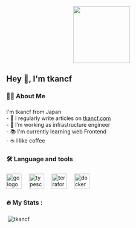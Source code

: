 <div align="center">
  <img height="150" src="https://avatars.githubusercontent.com/u/18424095?v=4"  />
</div>

###

<h2 align="left">Hey 👋, I'm tkancf</h1>

###

<h3 align="left">👩‍💻  About Me</h3>

###

<p align="left">I'm tkancf from Japan<br>- 📝 I regularly write articles on <a href="https://tkancf.com">tkancf.com</a><br>- 🔭 I’m working as infrastructure engineer<br>- 📚 I'm currently learning web Frontend<br>- ☕ I like coffee</p>

###

<h3 align="left">🛠 Language and tools</h3>

###

<div align="left">
  <img src="https://cdn.jsdelivr.net/gh/devicons/devicon/icons/go/go-original-wordmark.svg" height="40" alt="go logo"  />
  <img width="12" />
  <img src="https://cdn.jsdelivr.net/gh/devicons/devicon/icons/typescript/typescript-original.svg" height="40" alt="typescript logo"  />
  <img width="12" />
  <img src="https://cdn.jsdelivr.net/gh/devicons/devicon/icons/terraform/terraform-original.svg" height="40" alt="terraform logo"  />
  <img width="12" />
  <img src="https://cdn.jsdelivr.net/gh/devicons/devicon/icons/docker/docker-plain-wordmark.svg" height="40" alt="docker logo"  />
</div>

###

<h3 align="left">🔥   My Stats :</h3>

###

<p>&nbsp;<img align="center" src="https://github-readme-stats.vercel.app/api?username=tkancf&show_icons=true&locale=en" alt="tkancf" /></p>
